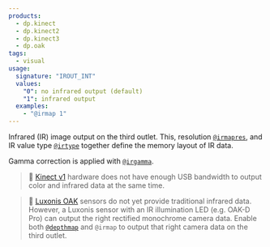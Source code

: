 ```yaml
---
products:
  - dp.kinect
  - dp.kinect2
  - dp.kinect3
  - dp.oak
tags:
  - visual
usage:
  signature: "IROUT_INT"
  values:
    "0": no infrared output (default)
    "1": infrared output
  examples:
    - "@irmap 1"
---
```


Infrared (IR) image output on the third outlet. This, resolution
[`@irmapres`](irmapres.md), and IR value type [`@irtype`](irtype.md)
together define the memory layout of IR data.

Gamma correction is applied with [`@irgamma`](irgamma.md).

> :memo: [Kinect v1](../../_hardware/sensors/kinect-v1.md) hardware
> does not have enough USB bandwidth to output color and infrared data at the same time.

> :memo: [Luxonis OAK](../../_hardware/sensors/oak-v1.md) sensors
> do not yet provide traditional infrared data. However, a Luxonis sensor
> with an IR illumination LED (e.g. OAK-D Pro) can output the right
> rectified monochrome camera data. Enable both [`@depthmap`](depthmap.md)
> and `@irmap` to output that right camera data on the third outlet.
